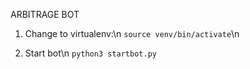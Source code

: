 ARBITRAGE BOT

1. Change to virtualenv:\n
```source venv/bin/activate```\n

2. Start bot\n
```python3 startbot.py```
